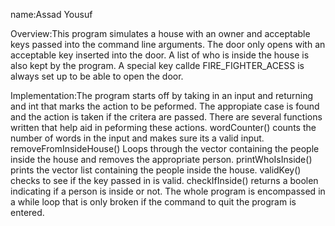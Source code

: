 name:Assad Yousuf

Overview:This program simulates a house with an owner and acceptable keys passed into the command line arguments. The door only opens with an acceptable key inserted into the door. A list of who is inside the house is also kept by the program. A special key callde FIRE_FIGHTER_ACESS is always set up to be able to open the door.  

Implementation:The program starts off by taking in an input and returning and int that marks the action to be peformed. The appropiate case is found and the action is taken if the critera are passed. There are several functions written that help aid in peforming these actions. wordCounter() counts the number of words in the input and makes sure its a valid input. removeFromInsideHouse() Loops through the vector containing the people inside the house and removes the appropriate person. printWhoIsInside() prints the vector list containing the people inside the house. validKey() checks to see if the key passed in is valid. checkIfInside() returns a boolen indicating if a person is inside or not. The whole program is encompassed in a while loop that is only broken if the command to quit the program is entered.
